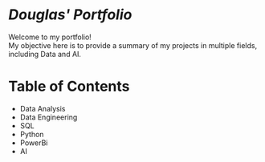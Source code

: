 # ***Douglas' Portfolio***

Welcome to my portfolio!  
My objective here is to provide a summary of my projects in multiple fields, including Data and AI.

# Table of Contents

* Data Analysis
* Data Engineering
* SQL
* Python
* PowerBi
* AI


